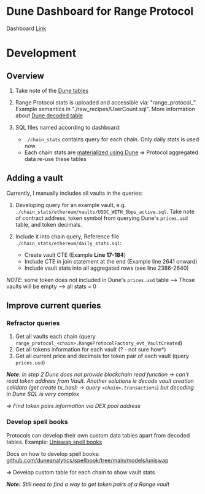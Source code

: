 # Dune Dashboard for Range Protocol

Dashboard [Link](https://dune.com/range_protocol/range-protocol)

# Development

## Overview

1. Take note of the [Dune tables](https://dune.com/docs/data-tables/raw/)

2. Range Protocol stats is uploaded and accessible via: "range_protocol_<chain>". 
Example semantics in "./raw_recipes/UserCount.sql". More information about [Dune decoded table](https://dune.com/docs/data-tables/decoded/evm/)

3. SQL files named according to dashboard:

    + `./chain_stats` contains query for each chain. Only daily stats is used now.
    + Each chain stats are [materialized using Dune](https://dune.com/docs/query/materialized-views/?h=mater#to-create-a-materialized-view) => Protocol aggregated data re-use these tables

## Adding a vault

Currently, I manually includes all vaults in the queries:

1. Developing query for an example vault, e.g. `./chain_stats/ethereum/vaults/USDC_WETH_5bps_active.sql`. Take note of contract address, 
token symbol from querying Dune's `prices.usd` table, and token decimals.

2. Include it into chain query, Reference file `./chain_stats/ethereum/daily_stats.sql`:
    + Create vault CTE (Example **Line 17-184**)
    + Include CTE in join statement at the end (Example line 2641 onward)
    + Include vault stats into all aggregated rows (see line 2386-2640)

*NOTE*: some token does not included in Dune's `prices.usd` table --> Those vaults will be empty --> all stats = 0

## Improve current queries

### Refractor queries

1. Get all vaults each chain (query `range_protocol_<chain>.RangeProtocolFactory_evt_VaultCreated`)
2. Get all tokens information for each vault (? - not sure how*)
3. Get all current price and decimals for token pair of each vault (query `prices.usd`)

_**Note**: In step 2 Dune does not provide blockchain read function -> can't read token address from Vault. 
Another solutions is decode vault creation calldata (get create tx_hash -> query `<chain>.transactions`) 
but decoding in Dune SQL is very complex_

_=> Find token pairs information via DEX pool address_

### Develop spell books

Protocols can develop their own custom data tables apart from decoded tables. Example: [Uniswap spell books](https://github.com/duneanalytics/spellbook/tree/main/models/uniswap)

Docs on how to develop spell books: [github.com/duneanalytics/spellbook/tree/main/models/uniswap](https://github.com/duneanalytics/spellbook/tree/main/models/uniswap)

=> Develop custom table for each chain to show vault stats

_**Note:** Still need to find a way to get token pairs of a Range vault_
